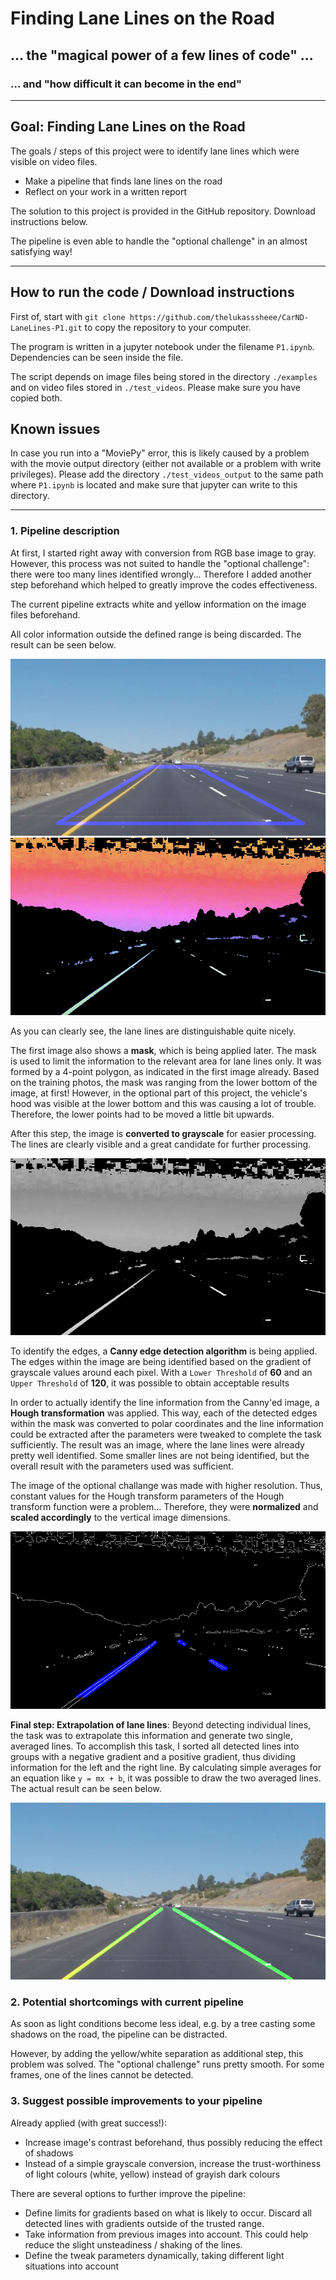 # **Finding Lane Lines on the Road** 

## ... the "magical power of a few lines of code" ...
### ... and "how difficult it can become in the end" 

---

## Goal: Finding Lane Lines on the Road

The goals / steps of this project were to identify lane lines which were visible on video files. 

- Make a pipeline that finds lane lines on the road
- Reflect on your work in a written report

The solution to this project is provided in the GitHub repository. Download instructions below.

The pipeline is even able to handle the "optional challenge" in an almost satisfying way!


[//]: # (Image References)

[image10]: ./writeup_images/1_mask_solidYellowCurve.jpg "Original image"
[image11]: ./writeup_images/2_HLS_image_solidYellowCurve.jpg "HLS image"
[image12]: ./writeup_images/3_grayscale_solidYellowCurve.jpg "Grayscale image"
[image13]: ./writeup_images/4_canny_hough_solidYellowCurve.jpg "Canny"
[image14]: ./writeup_images/5_final_lines_solidYellowCurve.jpg "Final image"


[image1]: ./writeup_images/grayscale.jpg "Grayscale" 
[image2]: ./writeup_images/mask.jpg "Mask"
[image3]: ./writeup_images/canny.jpg "Detected edges"
[image4]: ./writeup_images/final.png "Interpolated lines"
[image5]: ./writeup_images/tree3.jpg "Tree"

---

## How to run the code / Download instructions
First of, start with `git clone https://github.com/thelukasssheee/CarND-LaneLines-P1.git` to copy the repository to your computer.

The program is written in a jupyter notebook under the filename `P1.ipynb`. Dependencies can be seen inside the file.

The script depends on image files being stored in the directory `./examples` and on video files stored in `./test_videos`. Please make sure you have copied both. 

## Known issues
In case you run into a "MoviePy" error, this is likely caused by a problem with the movie output directory (either not available or a problem with write privileges). Please add the directory `./test_videos_output` to the same path where `P1.ipynb` is located and make sure that jupyter can write to this directory.

---
### 1. Pipeline description

At first, I started right away with conversion from RGB base image to gray. However, this process was not suited to handle the "optional challenge": there were too many lines identified wrongly... Therefore I added another step beforehand which helped to greatly improve the codes effectiveness. 

The current pipeline extracts white and yellow information on the image files beforehand. 

All color information outside the defined range is being discarded. The result can be seen below. 

![Original base image][image10]
![HLS filter process][image11]

As you can clearly see, the lane lines are distinguishable quite nicely.

The first image also shows a **mask**, which is being applied later. The mask is used to limit the information to the relevant area for lane lines only. It was formed by a 4-point polygon, as indicated in the first image already. Based on the training photos, the mask was ranging from the lower bottom of the image, at first! However, in the optional part of this project, the vehicle's hood was visible at the lower bottom and this was causing a lot of trouble. Therefore, the lower points had to be moved a little bit upwards.  

After this step, the image is **converted to grayscale** for easier processing. The lines are clearly visible and a great candidate for further processing. 

![Grayscale Version][image12]

To identify the edges, a **Canny edge detection algorithm** is being applied. The edges within the image are being identified based on the gradient of grayscale values around each pixel. With a `Lower Threshold` of **60** and an `Upper Threshold` of **120**, it was possible to obtain acceptable results

In order to actually identify the line information from the Canny'ed image, a **Hough transformation** was applied. This way, each of the detected edges within the mask was converted to polar coordinates and the line information could be extracted after the parameters were tweaked to complete the task sufficiently. The result was an image, where the lane lines were already pretty well identified. Some smaller lines are not being identified, but the overall result with the parameters used was sufficient. 

The image of the optional challange was made with higher resolution. Thus, constant values for the Hough transform parameters of the Hough transform function were a problem... Therefore, they were **normalized** and **scaled accordingly** to the vertical image dimensions.

![Canny Hough][image13]

**Final step: Extrapolation of lane lines**: Beyond detecting individual lines, the task was to extrapolate this information and generate two single, averaged lines. To accomplish this task, I sorted all detected lines into groups with a negative gradient and a positive gradient, thus dividing information for the left and the right line. By calculating simple averages for an equation like `y = mx + b`, it was possible to draw the two averaged lines. The actual result can be seen below. 

![Final image, extrapolated lane lines][image14]


### 2. Potential shortcomings with current pipeline


As soon as light conditions become less ideal, e.g. by a tree casting some shadows on the road, the pipeline can be distracted. 

However, by adding the yellow/white separation as additional step, this problem was solved. The "optional challenge" runs pretty smooth. For some frames, one of the lines cannot be detected.  


### 3. Suggest possible improvements to your pipeline

Already applied (with great success!): 

* Increase image's contrast beforehand, thus possibly reducing the effect of shadows
* Instead of a simple grayscale conversion, increase the trust-worthiness of light colours (white, yellow) instead of grayish dark colours


There are several options to further improve the pipeline:

* Define limits for gradients based on what is likely to occur. Discard all detected lines with gradients outside of the trusted range.
* Take information from previous images into account. This could help reduce the slight unsteadiness / shaking of the lines.
* Define the tweak parameters dynamically, taking different light situations into account

